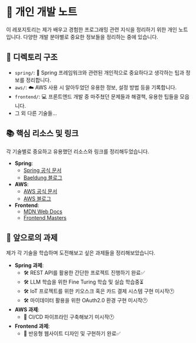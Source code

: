 # 🌟 개인 개발 노트

이 레포지토리는 제가 배우고 경험한 프로그래밍 관련 지식을 정리하기 위한 개인 노트입니다. 다양한 개발 분야별로 중요한 정보들을 정리하는 중에 있습니다.

## 📂 디렉토리 구조

- `spring/`: 🍃 Spring 프레임워크와 관련된 개인적으로 중요하다고 생각하는 팁과 정보를 정리합니다.
- `aws/`: ☁️ AWS 사용 시 알아두었던 유용한 정보, 설정 방법 등을 기록합니다.
- `frontend/`: 💻 프론트엔드 개발 중 마주쳤던 문제들과 해결책, 유용한 팁들을 모읍니다.
- 그 외 다른 기술들...

## 📚 핵심 리소스 및 링크

각 기술별로 중요하고 유용했던 리소스와 링크를 정리해두었습니다.

- **Spring**: 
  - [Spring 공식 문서](https://spring.io/docs)
  - [Baeldung 블로그](https://www.baeldung.com)
- **AWS**: 
  - [AWS 공식 문서](https://aws.amazon.com/documentation/)
  - [AWS 블로그](https://aws.amazon.com/blogs/aws/)
- **Frontend**: 
  - [MDN Web Docs](https://developer.mozilla.org/)
  - [Frontend Masters](https://frontendmasters.com/)

## 🚀 앞으로의 과제

제가 각 기술을 학습하며 도전해보고 싶은 과제들을 정리해보았습니다.

- **Spring 과제**: 
  - 🛠️ REST API를 활용한 간단한 프로젝트 진행하기 완료✅
  - 🛠️ LLM 학습을 위한 Fine Turing 학습 및 실습 학습중⏳
  - 🛠️ IoT 프로젝트를 위한 키오스크 혹은 카드 결제 시스템 구현 미시작🕐
  - 🛠️ 마이데이터 활용을 위한 OAuth2.0 환경 구현 미시작🕐
- **AWS 과제**: 
  - 🔄 CI/CD 파이프라인 구축해보기 미시작🕐
- **Frontend 과제**: 
  - 📱 반응형 웹사이트 디자인 및 구현하기 완료✅
